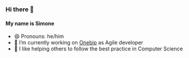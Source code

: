 ### Hi there 👋

#### My name is Simone
- 😄 Pronouns: he/him
- 🔭 I’m currently working on [Onebip](https://github.com/onebip) as Agile developer
- 👯 I like helping others to follow the best practice in Computer Science
